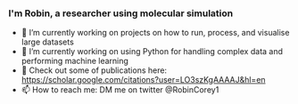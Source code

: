 ### I'm Robin, a researcher using molecular simulation

- 🔭 I’m currently working on projects on how to run, process, and visualise large datasets
- 🌱 I’m currently working on using Python for handling complex data and performing machine learning
- 👯 Check out some of publications here: https://scholar.google.com/citations?user=LO3szKgAAAAJ&hl=en
- 📫 How to reach me: DM me on twitter @RobinCorey1

<!--
**robincorey/robincorey** is a ✨ _special_ ✨ repository because its `README.md` (this file) appears on your GitHub profile.

Here are some ideas to get you started:

- 🔭 I’m currently working on ...
- 🌱 I’m currently learning ...
- 👯 I’m looking to collaborate on ...
- 🤔 I’m looking for help with ...
- 💬 Ask me about ...
- 📫 How to reach me: ...
- 😄 Pronouns: ...
- ⚡ Fun fact: ...
-->
